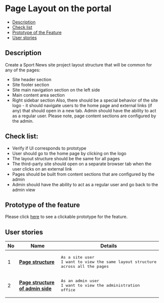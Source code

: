 # Page Layout on the portal

- [Description](#description)
- [Check list](#check-list)
- [Prototype of the Feature](#prototype-of-the-feature)
- [User stories](#user-stories)

## Description

Create a Sport News site project layout structure that will be common for any of the pages:
  - Site header section
  - Site footer section
  - Site main navigation section on the left side
  - Main content area section
  - Right sidebar section
Also, there should be a special behavior of the site logo - it should navigate users to the home page and external links (if any) that should open in a new tab. Admin should have the ability to act as a regular user.
Please note, page content sections are configured by the admin.


## Check list:

  - Verify if UI corresponds to prototype
  - User should go to the home page by clicking on the logo
  - The layout structure should be the same for all pages
  - The third-party site should open on a separate browser tab when the user clicks on an external link
  - Pages should be built from content sections that are configured by the admin
  - Admin should have the ability to act as a regular user and go back to the admin view

## Prototype of the feature

  Please click [here](https://www.figma.com/proto/JVDTph8VY9Ye7kz8BTDxhJ/%231---Sport-News-General-Prototype?node-id=7210%3A511&scaling=min-zoom) to see a clickable prototype for the feature.

## User stories

No           |      Name     |   Details
------------ | ------------- | -------------
1 |[**Page structure**](/products/sport_news_portal/web_application_features/project_layout/user_stories/page_structure_user_side)|<pre>As a site user<br>I want to view the same layout structure across all the pages</pre>
2 |[**Page structure of admin side**](/products/sport_news_portal/web_application_features/project_layout/user_stories/page_structure_admin_side)|<pre>As an admin user<br>I want to view the administration office</pre>

